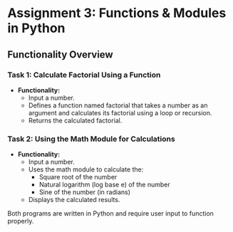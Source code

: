 # Assignment 3: Functions & Modules in Python 

## Functionality Overview

### Task 1: Calculate Factorial Using a Function 

- **Functionality:** 
  - Input a number.
  - Defines a function named factorial that takes a number as an argument and calculates its factorial using a loop or recursion.
  - Returns the calculated factorial.

### Task 2: Using the Math Module for Calculations

- **Functionality:**
  - Input a number.
  - Uses the math module to calculate the:
    - Square root of the number
    - Natural logarithm (log base e) of the number
    - Sine of the number (in radians)
  - Displays the calculated results.


Both programs are written in Python and require user input to function properly.
